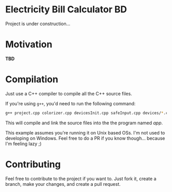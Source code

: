 # Electricity Bill Calculator BD

Project is under construction...

# Motivation

**TBD**

# Compilation

Just use a C++ compiler to compile all the C++ source files.

If you're using `g++`, you'd need to run the following command:

```sh
g++ project.cpp colorizer.cpp devicesInit.cpp safeInput.cpp devices/*.cpp -o app
```

This will compile and link the source files into the the program named _app_.

This example assumes you're running it on Unix based OSs. I'm not used to
developing on Windows. Feel free to do a PR if you know though... because I'm
feeling lazy ;)

# Contributing

Feel free to contribute to the project if you want to. Just fork it, create a
branch, make your changes, and create a pull request.
